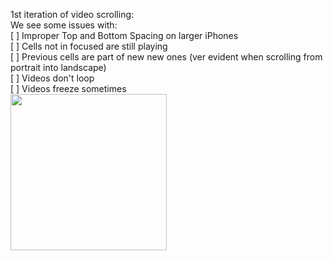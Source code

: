 

1st iteration of video scrolling:   
We see some issues with:    
[ ] Improper Top and Bottom Spacing on larger iPhones  
[ ] Cells not in focused are still playing  
[ ] Previous cells are part of new new ones (ver evident when scrolling from portrait into landscape)  
[ ] Videos don't loop  
[ ] Videos freeze sometimes  
<img src="1.gif" width="250">

